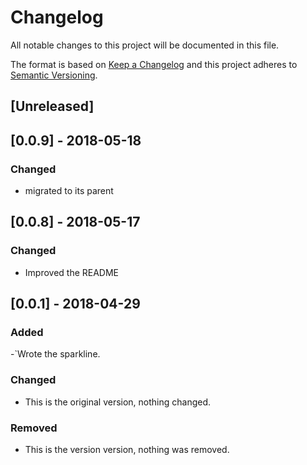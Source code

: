# Changelog
All notable changes to this project will be documented in this file.

The format is based on [Keep a Changelog](http://keepachangelog.com/en/1.0.0/)
and this project adheres to [Semantic Versioning](http://semver.org/spec/v2.0.0.html).

## [Unreleased]

## [0.0.9] - 2018-05-18
### Changed
- migrated to its parent

## [0.0.8] - 2018-05-17
### Changed
- Improved the README

## [0.0.1] - 2018-04-29
### Added
-`Wrote the sparkline.

### Changed
- This is the original version, nothing changed.

### Removed
- This is the version version, nothing was removed.
